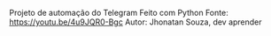Projeto de automação do Telegram Feito com Python
Fonte: https://youtu.be/4u9JQR0-Bgc 
Autor: Jhonatan Souza, dev aprender